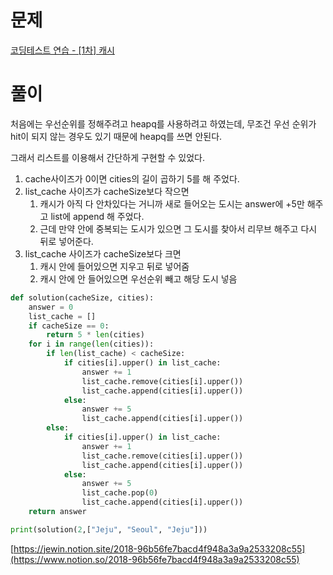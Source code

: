 # 문제

[코딩테스트 연습 - [1차] 캐시](https://programmers.co.kr/learn/courses/30/lessons/17680)

# 풀이

처음에는 우선순위를 정해주려고 heapq를 사용하려고 하였는데, 무조건 우선 순위가 hit이 되지 않는 경우도 있기 때문에 heapq를 쓰면 안된다.

그래서 리스트를 이용해서 간단하게 구현할 수 있었다.

1. cache사이즈가 0이면 cities의 길이 곱하기 5를 해 주었다.
2. list_cache 사이즈가 cacheSize보다 작으면 
    1. 캐시가 아직 다 안차있다는 거니까 새로 들어오는 도시는 answer에 +5만 해주고 list에 append 해 주었다.
    2. 근데 만약 안에 중복되는 도시가 있으면 그 도시를 찾아서 리무브 해주고 다시 뒤로 넣어준다.
3. list_cache 사이즈가 cacheSize보다 크면
    1.  캐시 안에 들어있으면 지우고 뒤로 넣어줌
    2. 캐시 안에 안 들어있으면 우선순위 빼고 해당 도시 넣음

```python
def solution(cacheSize, cities):
    answer = 0
    list_cache = []
    if cacheSize == 0:
        return 5 * len(cities)
    for i in range(len(cities)):
        if len(list_cache) < cacheSize:
            if cities[i].upper() in list_cache:
                answer += 1
                list_cache.remove(cities[i].upper())
                list_cache.append(cities[i].upper())
            else:
                answer += 5
                list_cache.append(cities[i].upper())
        else:
            if cities[i].upper() in list_cache:
                answer += 1
                list_cache.remove(cities[i].upper())
                list_cache.append(cities[i].upper())
            else:
                answer += 5
                list_cache.pop(0)
                list_cache.append(cities[i].upper())
    return answer

print(solution(2,["Jeju", "Seoul", "Jeju"]))
```

[https://jewin.notion.site/2018-96b56fe7bacd4f948a3a9a2533208c55](https://www.notion.so/2018-96b56fe7bacd4f948a3a9a2533208c55)
